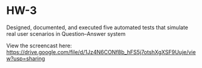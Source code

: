 # HW-3
Designed, documented, and executed five automated tests that simulate real user scenarios in Question–Answer system

View the screencast here: https://drive.google.com/file/d/1Jz4N6CONf8b_hFS5j7otshXgXSF9Uuje/view?usp=sharing
